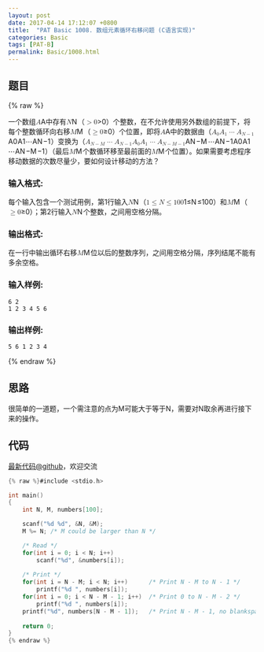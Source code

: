 ```yaml
---
layout: post
date: 2017-04-14 17:12:07 +0800
title:  "PAT Basic 1008. 数组元素循环右移问题 (C语言实现)"
categories: Basic
tags: [PAT-B]
permalink: Basic/1008.html
---
```


## 题目

{% raw %}<div class="ques-view"><p>一个数组<span class="katex"><span class="katex-mathml"><math><mrow><mi>A</mi></mrow>A</math></span><span aria-hidden="true" class="katex-html"><span class="strut" style="height:0.68333em;"></span><span class="strut bottom" style="height:0.68333em;vertical-align:0em;"></span><span class="base textstyle uncramped"><span class="mord mathit">A</span></span></span></span>中存有<span class="katex"><span class="katex-mathml"><math><mrow><mi>N</mi></mrow>N</math></span><span aria-hidden="true" class="katex-html"><span class="strut" style="height:0.68333em;"></span><span class="strut bottom" style="height:0.68333em;vertical-align:0em;"></span><span class="base textstyle uncramped"><span class="mord mathit" style="margin-right:0.10903em;">N</span></span></span></span>（<span class="katex"><span class="katex-mathml"><math><mrow><mo>&gt;</mo><mn>0</mn></mrow>&gt;0</math></span><span aria-hidden="true" class="katex-html"><span class="strut" style="height:0.64444em;"></span><span class="strut bottom" style="height:0.68354em;vertical-align:-0.0391em;"></span><span class="base textstyle uncramped"><span class="mrel">&gt;</span><span class="mord mathrm">0</span></span></span></span>）个整数，在不允许使用另外数组的前提下，将每个整数循环向右移<span class="katex"><span class="katex-mathml"><math><mrow><mi>M</mi></mrow>M</math></span><span aria-hidden="true" class="katex-html"><span class="strut" style="height:0.68333em;"></span><span class="strut bottom" style="height:0.68333em;vertical-align:0em;"></span><span class="base textstyle uncramped"><span class="mord mathit" style="margin-right:0.10903em;">M</span></span></span></span>（<span class="katex"><span class="katex-mathml"><math><mrow><mo>≥</mo><mn>0</mn></mrow>\ge 0</math></span><span aria-hidden="true" class="katex-html"><span class="strut" style="height:0.64444em;"></span><span class="strut bottom" style="height:0.78041em;vertical-align:-0.13597em;"></span><span class="base textstyle uncramped"><span class="mrel">≥</span><span class="mord mathrm">0</span></span></span></span>）个位置，即将<span class="katex"><span class="katex-mathml"><math><mrow><mi>A</mi></mrow>A</math></span><span aria-hidden="true" class="katex-html"><span class="strut" style="height:0.68333em;"></span><span class="strut bottom" style="height:0.68333em;vertical-align:0em;"></span><span class="base textstyle uncramped"><span class="mord mathit">A</span></span></span></span>中的数据由（<span class="katex"><span class="katex-mathml"><math><mrow><msub><mi>A</mi><mn>0</mn></msub><msub><mi>A</mi><mn>1</mn></msub><mo>⋯</mo><msub><mi>A</mi><mrow><mi>N</mi><mo>−</mo><mn>1</mn></mrow></msub></mrow>A_0 A_1 \cdots A_{N-1}</math></span><span aria-hidden="true" class="katex-html"><span class="strut" style="height:0.68333em;"></span><span class="strut bottom" style="height:0.891661em;vertical-align:-0.208331em;"></span><span class="base textstyle uncramped"><span class="mord"><span class="mord mathit">A</span><span class="msupsub"><span class="vlist"><span style="top:0.15em;margin-right:0.05em;margin-left:0em;"><span class="fontsize-ensurer reset-size5 size5"><span style="font-size:0em;">​</span></span><span class="reset-textstyle scriptstyle cramped mtight"><span class="mord mathrm mtight">0</span></span></span><span class="baseline-fix"><span class="fontsize-ensurer reset-size5 size5"><span style="font-size:0em;">​</span></span>​</span></span></span></span><span class="mord"><span class="mord mathit">A</span><span class="msupsub"><span class="vlist"><span style="top:0.15em;margin-right:0.05em;margin-left:0em;"><span class="fontsize-ensurer reset-size5 size5"><span style="font-size:0em;">​</span></span><span class="reset-textstyle scriptstyle cramped mtight"><span class="mord mathrm mtight">1</span></span></span><span class="baseline-fix"><span class="fontsize-ensurer reset-size5 size5"><span style="font-size:0em;">​</span></span>​</span></span></span></span><span class="minner">⋯</span><span class="mord"><span class="mord mathit">A</span><span class="msupsub"><span class="vlist"><span style="top:0.15em;margin-right:0.05em;margin-left:0em;"><span class="fontsize-ensurer reset-size5 size5"><span style="font-size:0em;">​</span></span><span class="reset-textstyle scriptstyle cramped mtight"><span class="mord scriptstyle cramped mtight"><span class="mord mathit mtight" style="margin-right:0.10903em;">N</span><span class="mbin mtight">−</span><span class="mord mathrm mtight">1</span></span></span></span><span class="baseline-fix"><span class="fontsize-ensurer reset-size5 size5"><span style="font-size:0em;">​</span></span>​</span></span></span></span></span></span></span>）变换为（<span class="katex"><span class="katex-mathml"><math><mrow><msub><mi>A</mi><mrow><mi>N</mi><mo>−</mo><mi>M</mi></mrow></msub><mo>⋯</mo><msub><mi>A</mi><mrow><mi>N</mi><mo>−</mo><mn>1</mn></mrow></msub><msub><mi>A</mi><mn>0</mn></msub><msub><mi>A</mi><mn>1</mn></msub><mo>⋯</mo><msub><mi>A</mi><mrow><mi>N</mi><mo>−</mo><mi>M</mi><mo>−</mo><mn>1</mn></mrow></msub></mrow>A_{N-M} \cdots A_{N-1} A_0 A_1 \cdots A_{N-M-1}</math></span><span aria-hidden="true" class="katex-html"><span class="strut" style="height:0.68333em;"></span><span class="strut bottom" style="height:0.891661em;vertical-align:-0.208331em;"></span><span class="base textstyle uncramped"><span class="mord"><span class="mord mathit">A</span><span class="msupsub"><span class="vlist"><span style="top:0.15em;margin-right:0.05em;margin-left:0em;"><span class="fontsize-ensurer reset-size5 size5"><span style="font-size:0em;">​</span></span><span class="reset-textstyle scriptstyle cramped mtight"><span class="mord scriptstyle cramped mtight"><span class="mord mathit mtight" style="margin-right:0.10903em;">N</span><span class="mbin mtight">−</span><span class="mord mathit mtight" style="margin-right:0.10903em;">M</span></span></span></span><span class="baseline-fix"><span class="fontsize-ensurer reset-size5 size5"><span style="font-size:0em;">​</span></span>​</span></span></span></span><span class="minner">⋯</span><span class="mord"><span class="mord mathit">A</span><span class="msupsub"><span class="vlist"><span style="top:0.15em;margin-right:0.05em;margin-left:0em;"><span class="fontsize-ensurer reset-size5 size5"><span style="font-size:0em;">​</span></span><span class="reset-textstyle scriptstyle cramped mtight"><span class="mord scriptstyle cramped mtight"><span class="mord mathit mtight" style="margin-right:0.10903em;">N</span><span class="mbin mtight">−</span><span class="mord mathrm mtight">1</span></span></span></span><span class="baseline-fix"><span class="fontsize-ensurer reset-size5 size5"><span style="font-size:0em;">​</span></span>​</span></span></span></span><span class="mord"><span class="mord mathit">A</span><span class="msupsub"><span class="vlist"><span style="top:0.15em;margin-right:0.05em;margin-left:0em;"><span class="fontsize-ensurer reset-size5 size5"><span style="font-size:0em;">​</span></span><span class="reset-textstyle scriptstyle cramped mtight"><span class="mord mathrm mtight">0</span></span></span><span class="baseline-fix"><span class="fontsize-ensurer reset-size5 size5"><span style="font-size:0em;">​</span></span>​</span></span></span></span><span class="mord"><span class="mord mathit">A</span><span class="msupsub"><span class="vlist"><span style="top:0.15em;margin-right:0.05em;margin-left:0em;"><span class="fontsize-ensurer reset-size5 size5"><span style="font-size:0em;">​</span></span><span class="reset-textstyle scriptstyle cramped mtight"><span class="mord mathrm mtight">1</span></span></span><span class="baseline-fix"><span class="fontsize-ensurer reset-size5 size5"><span style="font-size:0em;">​</span></span>​</span></span></span></span><span class="minner">⋯</span><span class="mord"><span class="mord mathit">A</span><span class="msupsub"><span class="vlist"><span style="top:0.15em;margin-right:0.05em;margin-left:0em;"><span class="fontsize-ensurer reset-size5 size5"><span style="font-size:0em;">​</span></span><span class="reset-textstyle scriptstyle cramped mtight"><span class="mord scriptstyle cramped mtight"><span class="mord mathit mtight" style="margin-right:0.10903em;">N</span><span class="mbin mtight">−</span><span class="mord mathit mtight" style="margin-right:0.10903em;">M</span><span class="mbin mtight">−</span><span class="mord mathrm mtight">1</span></span></span></span><span class="baseline-fix"><span class="fontsize-ensurer reset-size5 size5"><span style="font-size:0em;">​</span></span>​</span></span></span></span></span></span></span>）（最后<span class="katex"><span class="katex-mathml"><math><mrow><mi>M</mi></mrow>M</math></span><span aria-hidden="true" class="katex-html"><span class="strut" style="height:0.68333em;"></span><span class="strut bottom" style="height:0.68333em;vertical-align:0em;"></span><span class="base textstyle uncramped"><span class="mord mathit" style="margin-right:0.10903em;">M</span></span></span></span>个数循环移至最前面的<span class="katex"><span class="katex-mathml"><math><mrow><mi>M</mi></mrow>M</math></span><span aria-hidden="true" class="katex-html"><span class="strut" style="height:0.68333em;"></span><span class="strut bottom" style="height:0.68333em;vertical-align:0em;"></span><span class="base textstyle uncramped"><span class="mord mathit" style="margin-right:0.10903em;">M</span></span></span></span>个位置）。如果需要考虑程序移动数据的次数尽量少，要如何设计移动的方法？</p>
<h3 id="-">输入格式:</h3>
<p>每个输入包含一个测试用例，第1行输入<span class="katex"><span class="katex-mathml"><math><mrow><mi>N</mi></mrow>N</math></span><span aria-hidden="true" class="katex-html"><span class="strut" style="height:0.68333em;"></span><span class="strut bottom" style="height:0.68333em;vertical-align:0em;"></span><span class="base textstyle uncramped"><span class="mord mathit" style="margin-right:0.10903em;">N</span></span></span></span>（<span class="katex"><span class="katex-mathml"><math><mrow><mn>1</mn><mo>≤</mo><mi>N</mi><mo>≤</mo><mn>1</mn><mn>0</mn><mn>0</mn></mrow>1\le N \le 100</math></span><span aria-hidden="true" class="katex-html"><span class="strut" style="height:0.68333em;"></span><span class="strut bottom" style="height:0.8193em;vertical-align:-0.13597em;"></span><span class="base textstyle uncramped"><span class="mord mathrm">1</span><span class="mrel">≤</span><span class="mord mathit" style="margin-right:0.10903em;">N</span><span class="mrel">≤</span><span class="mord mathrm">1</span><span class="mord mathrm">0</span><span class="mord mathrm">0</span></span></span></span>）和<span class="katex"><span class="katex-mathml"><math><mrow><mi>M</mi></mrow>M</math></span><span aria-hidden="true" class="katex-html"><span class="strut" style="height:0.68333em;"></span><span class="strut bottom" style="height:0.68333em;vertical-align:0em;"></span><span class="base textstyle uncramped"><span class="mord mathit" style="margin-right:0.10903em;">M</span></span></span></span>（<span class="katex"><span class="katex-mathml"><math><mrow><mo>≥</mo><mn>0</mn></mrow>\ge 0</math></span><span aria-hidden="true" class="katex-html"><span class="strut" style="height:0.64444em;"></span><span class="strut bottom" style="height:0.78041em;vertical-align:-0.13597em;"></span><span class="base textstyle uncramped"><span class="mrel">≥</span><span class="mord mathrm">0</span></span></span></span>）；第2行输入<span class="katex"><span class="katex-mathml"><math><mrow><mi>N</mi></mrow>N</math></span><span aria-hidden="true" class="katex-html"><span class="strut" style="height:0.68333em;"></span><span class="strut bottom" style="height:0.68333em;vertical-align:0em;"></span><span class="base textstyle uncramped"><span class="mord mathit" style="margin-right:0.10903em;">N</span></span></span></span>个整数，之间用空格分隔。</p>
<h3 id="-">输出格式:</h3>
<p>在一行中输出循环右移<span class="katex"><span class="katex-mathml"><math><mrow><mi>M</mi></mrow>M</math></span><span aria-hidden="true" class="katex-html"><span class="strut" style="height:0.68333em;"></span><span class="strut bottom" style="height:0.68333em;vertical-align:0em;"></span><span class="base textstyle uncramped"><span class="mord mathit" style="margin-right:0.10903em;">M</span></span></span></span>位以后的整数序列，之间用空格分隔，序列结尾不能有多余空格。</p>
<h3 id="-">输入样例:</h3>
<pre><code class="lang-in">6 2
1 2 3 4 5 6
</code></pre>
<h3 id="-">输出样例:</h3>
<pre><code class="lang-out">5 6 1 2 3 4
</code></pre>
</div>{% endraw %}

## 思路


很简单的一道题，一个需注意的点为M可能大于等于N，需要对N取余再进行接下来的操作。

## 代码

[最新代码@github](https://github.com/OliverLew/PAT/blob/master/PATBasic/1008.c)，欢迎交流
```c
{% raw %}#include <stdio.h>

int main()
{
    int N, M, numbers[100];

    scanf("%d %d", &N, &M);
    M %= N; /* M could be larger than N */

    /* Read */
    for(int i = 0; i < N; i++)
        scanf("%d", &numbers[i]);
    
    /* Print */
    for(int i = N - M; i < N; i++)      /* Print N - M to N - 1 */
        printf("%d ", numbers[i]);
    for(int i = 0; i < N - M - 1; i++)  /* Print 0 to N - M - 2 */
        printf("%d ", numbers[i]);
    printf("%d", numbers[N - M - 1]);   /* Print N - M - 1, no blankspace */
    
    return 0;
}
{% endraw %}
```